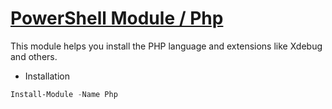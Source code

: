 # [PowerShell Module / Php](https://www.powershellgallery.com/packages/Php)

This module helps you install the PHP language and extensions like Xdebug and others.

- Installation
```powershell
Install-Module -Name Php
```